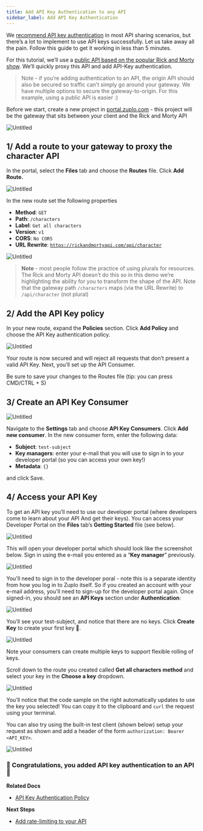 ```yaml
---
title: Add API Key Authentication to any API
sidebar_label: Add API Key Authentication
---
```


We [recommend API key authentication](/blog/2022/05/03/you-should-be-using-api-keys/) in most API sharing scenarios, but there’s a lot to implement to use API keys successfully. Let us take away all the pain. Follow this guide to get it working in less than 5 minutes.

For this tutorial, we’ll use a [public API based on the popular Rick and Morty show](https://rickandmortyapi.com/). We’ll quickly proxy this API and add API-Key authentication.

> Note - if you’re adding authentication to an API, the origin API should also be secured so traffic can’t simply go around your gateway. We have multiple options to secure the gateway-to-origin. For this example, using a public API is easier :)

Before we start, create a new project in [portal.zuplo.com](https://portal.zuplo.com) - this project will be the gateway that sits between your client and the Rick and Morty API

![Untitled](add-api-key-auth-media/Untitled.png)

## 1/ Add a route to your gateway to proxy the character API

In the portal, select the **Files** tab and choose the **Routes** file. Click **Add Route.**

![Untitled](add-api-key-auth-media/Untitled%201.png)

In the new route set the following properties

- **Method**: `GET`
- **Path**: `/characters`
- **Label**: `Get all characters`
- **Version**: `v1`
- **CORS**: `No CORS`
- **URL** **Rewrite**: [`https://rickandmortyapi.com/api/character`](https://rickandmortyapi.com/api/character)

![Untitled](add-api-key-auth-media/Untitled%202.png)

> **Note** - most people follow the practice of using plurals for resources. The Rick and Morty API doesn’t do this so in this demo we’re highlighting the ability for you to transform the shape of the API. Note that the gateway path `/characters` maps (via the URL Rewrite) to `/api/character` (not plural)

## 2/ Add the API Key policy

In your new route, expand the **Policies** section. Click **Add Policy** and choose the API Key authentication policy.

![Untitled](add-api-key-auth-media/Untitled%203.png)

Your route is now secured and will reject all requests that don’t present a valid API Key. Next, you’ll set up the API Consumer.

Be sure to save your changes to the Routes file (tip: you can press CMD/CTRL + S)

## 3/ Create an API Key Consumer

![Untitled](add-api-key-auth-media/Untitled%204.png)

Navigate to the **Settings** tab and choose **API Key Consumers**. Click **Add new consumer**. In the new consumer form, enter the following data:

- **Subject**: `test-subject`
- **Key managers**: enter your e-mail that you will use to sign in to your developer portal (so you can access your own key!)
- **Metadata**: `{}`

and click Save.

## 4/ Access your API Key

To get an API key you’ll need to use our developer portal (where developers come to learn about your API And get their keys). You can access your Developer Portal on the **Files** tab’s **Getting Started** file (see below).

![Untitled](add-api-key-auth-media/Untitled%205.png)

This will open your developer portal which should look like the screenshot below. Sign in using the e-mail you entered as a “**Key manager**” previously.

![Untitled](add-api-key-auth-media/Untitled%206.png)

You'll need to sign in to the developer poral - note this is a separate identity from how you log in to Zuplo itself. So if you created an account with your e-mail address, you'll need to sign-up for the developer portal again. Once signed-in, you should see an **API Keys** section under **Authentication**:

![Untitled](add-api-key-auth-media/Untitled%207.png)

You’ll see your test-subject, and notice that there are no keys. Click **Create Key** to create your first key 👏.

![Untitled](add-api-key-auth-media/Untitled%208.png)

Note your consumers can create multiple keys to support flexible rolling of keys.

Scroll down to the route you created called **Get all characters method** and select your key in the **Choose a key** dropdown.

![Untitled](add-api-key-auth-media/Untitled%209.png)

You’ll notice that the code sample on the right automatically updates to use the key you selected! You can copy it to the clipboard and `curl` the request using your terminal.

You can also try using the built-in test client (shown below) setup your request as shown and add a header of the form `authorization: Bearer <API_KEY>`.

![Untitled](add-api-key-auth-media/Untitled%2010.png)

### 🎉 Congratulations, you added API key authentication to an API 🥳

**Related Docs**

- [API Key Authentication Policy](../policies/api-key-auth-inbound.md)

**Next Steps**

- [Add rate-limiting to your API](../quickstarts/per-customer-rate-limits.md)
